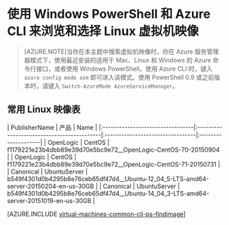 <properties
   pageTitle="导航和选择 Linux VM 映像 | Azure"
   description="了解在使用资源管理器部署模型创建 Azure 虚拟机时如何确定映像的确定发布者、产品和 SKU。"
   services="virtual-machines-linux"
   documentationCenter=""
   authors="squillace"
   manager="timlt"
   editor=""
   tags="azure-resource-manager"
   />

<tags
   ms.service="virtual-machines-linux"
   ms.date="12/08/2015"
   wacn.date="02/17/2016"/>

# 使用 Windows PowerShell 和 Azure CLI 来浏览和选择 Linux 虚拟机映像

> [AZURE.NOTE]当你在本主题中搜索虚拟机映像时，你在 Azure 服务管理器模式下，使用最近安装的适用于 Mac、Linux 和 Windows 的 Azure 命令行接口，或者使用 Windows PowerShell。使用 Azure CLI 时，键入 `azure config mode asm` 即可进入该模式。使用 PowerShell 0.9 或之前版本时，请键入 `Switch-AzureMode AzureServiceManager`。

## 常用 Linux 映像表


| PublisherName | 产品 | Name |
|:---------------------------------|:-------------------------------------------|:---------------------------------|:--------------------|
| OpenLogic | CentOS | f1179221e23b4dbb89e39d70e5bc9e72__OpenLogic-CentOS-70-20150904 |
| OpenLogic | CentOS | f1179221e23b4dbb89e39d70e5bc9e72__OpenLogic-CentOS-71-20150731 |
| Canonical | UbuntuServer | b549f4301d0b4295b8e76ceb65df47d4__Ubuntu-12_04_5-LTS-amd64-server-20150204-en-us-30GB |
| Canonical | UbuntuServer | b549f4301d0b4295b8e76ceb65df47d4__Ubuntu-14_04_3-LTS-amd64-server-20151019-en-us-30GB |


[AZURE.INCLUDE [virtual-machines-common-cli-ps-findimage](../includes/virtual-machines-common-cli-ps-findimage.md)]

<!---HONumber=Mooncake_0118_2016-->